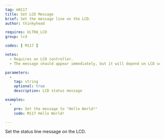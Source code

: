 ```yaml
---
tag: m0117
title: Set LCD Message
brief: Set the message line on the LCD.
author: thinkyhead

requires: ULTRA_LCD
group: lcd

codes: [ M117 ]

notes:
  - Requires an LCD controller.
  - The message should appear immediately, but it will depend on LCD settings.

parameters:
  -
    tag: string
    optional: true
    description: LCD status message

examples:
  -
    pre: Set the message to "Hello World!"
    code: M117 Hello World!

---
```


Set the status line message on the LCD.

